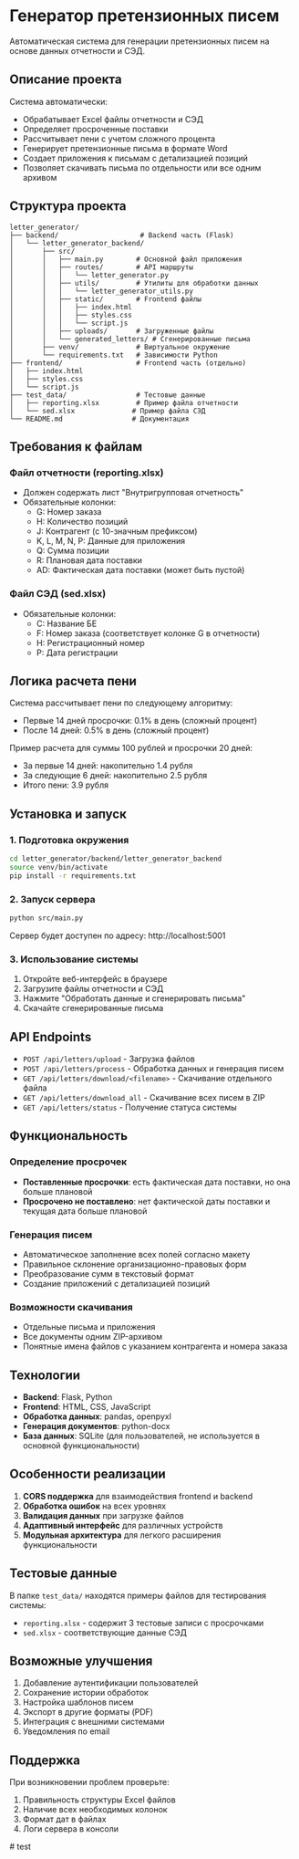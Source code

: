 # Генератор претензионных писем

Автоматическая система для генерации претензионных писем на основе данных отчетности и СЭД.

## Описание проекта

Система автоматически:
- Обрабатывает Excel файлы отчетности и СЭД
- Определяет просроченные поставки
- Рассчитывает пени с учетом сложного процента
- Генерирует претензионные письма в формате Word
- Создает приложения к письмам с детализацией позиций
- Позволяет скачивать письма по отдельности или все одним архивом

## Структура проекта

```
letter_generator/
├── backend/                    # Backend часть (Flask)
│   └── letter_generator_backend/
│       ├── src/
│       │   ├── main.py        # Основной файл приложения
│       │   ├── routes/        # API маршруты
│       │   │   └── letter_generator.py
│       │   ├── utils/         # Утилиты для обработки данных
│       │   │   └── letter_generator_utils.py
│       │   ├── static/        # Frontend файлы
│       │   │   ├── index.html
│       │   │   ├── styles.css
│       │   │   └── script.js
│       │   ├── uploads/       # Загруженные файлы
│       │   └── generated_letters/ # Сгенерированные письма
│       ├── venv/              # Виртуальное окружение
│       └── requirements.txt   # Зависимости Python
├── frontend/                  # Frontend часть (отдельно)
│   ├── index.html
│   ├── styles.css
│   └── script.js
├── test_data/                 # Тестовые данные
│   ├── reporting.xlsx         # Пример файла отчетности
│   └── sed.xlsx              # Пример файла СЭД
└── README.md                 # Документация
```

## Требования к файлам

### Файл отчетности (reporting.xlsx)
- Должен содержать лист "Внутригрупповая отчетность"
- Обязательные колонки:
  - G: Номер заказа
  - H: Количество позиций
  - J: Контрагент (с 10-значным префиксом)
  - K, L, M, N, P: Данные для приложения
  - Q: Сумма позиции
  - R: Плановая дата поставки
  - AD: Фактическая дата поставки (может быть пустой)

### Файл СЭД (sed.xlsx)
- Обязательные колонки:
  - C: Название БЕ
  - F: Номер заказа (соответствует колонке G в отчетности)
  - H: Регистрационный номер
  - P: Дата регистрации

## Логика расчета пени

Система рассчитывает пени по следующему алгоритму:
- Первые 14 дней просрочки: 0.1% в день (сложный процент)
- После 14 дней: 0.5% в день (сложный процент)

Пример расчета для суммы 100 рублей и просрочки 20 дней:
- За первые 14 дней: накопительно 1.4 рубля
- За следующие 6 дней: накопительно 2.5 рубля
- Итого пени: 3.9 рубля

## Установка и запуск

### 1. Подготовка окружения

```bash
cd letter_generator/backend/letter_generator_backend
source venv/bin/activate
pip install -r requirements.txt
```

### 2. Запуск сервера

```bash
python src/main.py
```

Сервер будет доступен по адресу: http://localhost:5001

### 3. Использование системы

1. Откройте веб-интерфейс в браузере
2. Загрузите файлы отчетности и СЭД
3. Нажмите "Обработать данные и сгенерировать письма"
4. Скачайте сгенерированные письма

## API Endpoints

- `POST /api/letters/upload` - Загрузка файлов
- `POST /api/letters/process` - Обработка данных и генерация писем
- `GET /api/letters/download/<filename>` - Скачивание отдельного файла
- `GET /api/letters/download_all` - Скачивание всех писем в ZIP
- `GET /api/letters/status` - Получение статуса системы

## Функциональность

### Определение просрочек
- **Поставленные просрочки**: есть фактическая дата поставки, но она больше плановой
- **Просрочено не поставлено**: нет фактической даты поставки и текущая дата больше плановой

### Генерация писем
- Автоматическое заполнение всех полей согласно макету
- Правильное склонение организационно-правовых форм
- Преобразование сумм в текстовый формат
- Создание приложений с детализацией позиций

### Возможности скачивания
- Отдельные письма и приложения
- Все документы одним ZIP-архивом
- Понятные имена файлов с указанием контрагента и номера заказа

## Технологии

- **Backend**: Flask, Python
- **Frontend**: HTML, CSS, JavaScript
- **Обработка данных**: pandas, openpyxl
- **Генерация документов**: python-docx
- **База данных**: SQLite (для пользователей, не используется в основной функциональности)

## Особенности реализации

1. **CORS поддержка** для взаимодействия frontend и backend
2. **Обработка ошибок** на всех уровнях
3. **Валидация данных** при загрузке файлов
4. **Адаптивный интерфейс** для различных устройств
5. **Модульная архитектура** для легкого расширения функциональности

## Тестовые данные

В папке `test_data/` находятся примеры файлов для тестирования системы:
- `reporting.xlsx` - содержит 3 тестовые записи с просрочками
- `sed.xlsx` - соответствующие данные СЭД

## Возможные улучшения

1. Добавление аутентификации пользователей
2. Сохранение истории обработок
3. Настройка шаблонов писем
4. Экспорт в другие форматы (PDF)
5. Интеграция с внешними системами
6. Уведомления по email

## Поддержка

При возникновении проблем проверьте:
1. Правильность структуры Excel файлов
2. Наличие всех необходимых колонок
3. Формат дат в файлах
4. Логи сервера в консоли

#   t e s t  
 